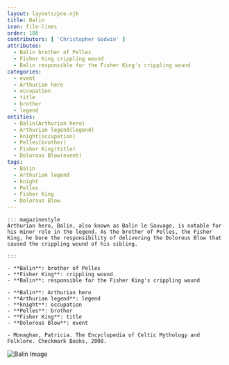 ```yaml
---
layout: layouts/pce.njk
title: Balin
icon: file-lines
order: 186
contributors: [ 'Christopher Godwin' ]
attributes:
  - Balin brother of Pelles
  - Fisher King crippling wound
  - Balin responsible for the Fisher King's crippling wound
categories:
  - event
  - Arthurian hero
  - occupation
  - title
  - brother
  - legend
entities:
  - Balin(Arthurian hero)
  - Arthurian legend(legend)
  - knight(occupation)
  - Pelles(brother)
  - Fisher King(title)
  - Dolorous Blow(event)
tags:
  - Balin
  - Arthurian legend
  - knight
  - Pelles
  - Fisher King
  - Dolorous Blow
---
```

``` tab [group1:Info]
::: magazinestyle
Arthurian hero, Balin, also known as Balin le Sauvage, is notable for his minor role in the legend. As the brother of Pelles, the Fisher King, he bore the responsibility of delivering the Dolorous Blow that caused the crippling wound of his sibling.

:::
```
``` tab [group1:Attributes]
- **Balin**: brother of Pelles
- **Fisher King**: crippling wound
- **Balin**: responsible for the Fisher King's crippling wound
```
``` tab [group1:Entities]
- **Balin**: Arthurian hero
- **Arthurian legend**: legend
- **knight**: occupation
- **Pelles**: brother
- **Fisher King**: title
- **Dolorous Blow**: event
```
``` tab [group1:Sources]
- Monaghan, Patricia. The Encyclopedia of Celtic Mythology and Folklore. Checkmark Books, 2008.
```
![Balin Image]([None])
